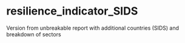 # resilience_indicator_SIDS
Version from unbreakable report with additional countries (SIDS) and breakdown of sectors
